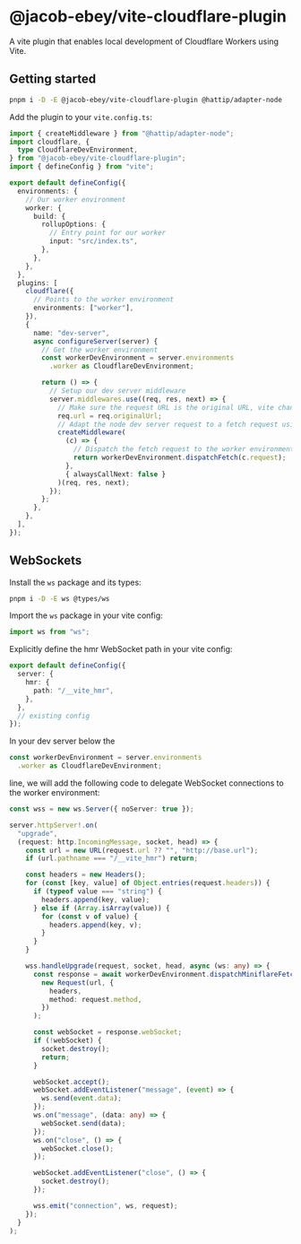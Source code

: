 # @jacob-ebey/vite-cloudflare-plugin

A vite plugin that enables local development of Cloudflare Workers using Vite.

## Getting started

```bash
pnpm i -D -E @jacob-ebey/vite-cloudflare-plugin @hattip/adapter-node
```

Add the plugin to your `vite.config.ts`:

```ts
import { createMiddleware } from "@hattip/adapter-node";
import cloudflare, {
  type CloudflareDevEnvironment,
} from "@jacob-ebey/vite-cloudflare-plugin";
import { defineConfig } from "vite";

export default defineConfig({
  environments: {
    // Our worker environment
    worker: {
      build: {
        rollupOptions: {
          // Entry point for our worker
          input: "src/index.ts",
        },
      },
    },
  },
  plugins: [
    cloudflare({
      // Points to the worker environment
      environments: ["worker"],
    }),
    {
      name: "dev-server",
      async configureServer(server) {
        // Get the worker environment
        const workerDevEnvironment = server.environments
          .worker as CloudflareDevEnvironment;

        return () => {
          // Setup our dev server middleware
          server.middlewares.use((req, res, next) => {
            // Make sure the request URL is the original URL, vite changes "/" to "/index.html"
            req.url = req.originalUrl;
            // Adapt the node dev server request to a fetch request using @hattip/adapter-node
            createMiddleware(
              (c) => {
                // Dispatch the fetch request to the worker environment
                return workerDevEnvironment.dispatchFetch(c.request);
              },
              { alwaysCallNext: false }
            )(req, res, next);
          });
        };
      },
    },
  ],
});
```

## WebSockets

Install the `ws` package and its types:

```bash
pnpm i -D -E ws @types/ws
```

Import the `ws` package in your vite config:

```ts
import ws from "ws";
```

Explicitly define the hmr WebSocket path in your vite config:

```ts
export default defineConfig({
  server: {
    hmr: {
      path: "/__vite_hmr",
    },
  },
  // existing config
});
```

In your dev server below the

```ts
const workerDevEnvironment = server.environments
  .worker as CloudflareDevEnvironment;
```

line, we will add the following code to delegate WebSocket connections to the worker environment:

```ts
const wss = new ws.Server({ noServer: true });

server.httpServer!.on(
  "upgrade",
  (request: http.IncomingMessage, socket, head) => {
    const url = new URL(request.url ?? "", "http://base.url");
    if (url.pathname === "/__vite_hmr") return;

    const headers = new Headers();
    for (const [key, value] of Object.entries(request.headers)) {
      if (typeof value === "string") {
        headers.append(key, value);
      } else if (Array.isArray(value)) {
        for (const v of value) {
          headers.append(key, v);
        }
      }
    }

    wss.handleUpgrade(request, socket, head, async (ws: any) => {
      const response = await workerDevEnvironment.dispatchMiniflareFetch(
        new Request(url, {
          headers,
          method: request.method,
        })
      );

      const webSocket = response.webSocket;
      if (!webSocket) {
        socket.destroy();
        return;
      }

      webSocket.accept();
      webSocket.addEventListener("message", (event) => {
        ws.send(event.data);
      });
      ws.on("message", (data: any) => {
        webSocket.send(data);
      });
      ws.on("close", () => {
        webSocket.close();
      });

      webSocket.addEventListener("close", () => {
        socket.destroy();
      });

      wss.emit("connection", ws, request);
    });
  }
);
```
